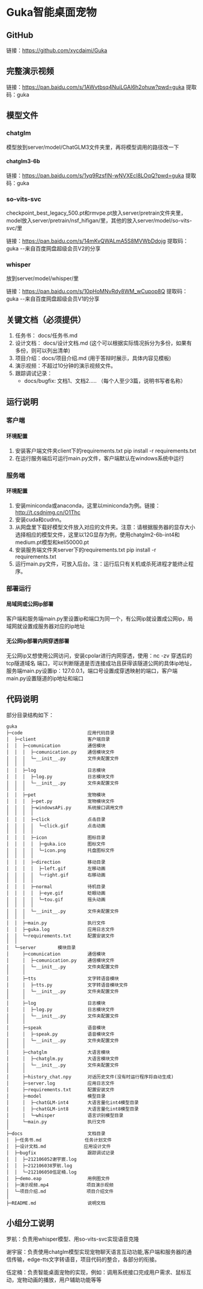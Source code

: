<html>

# Guka智能桌面宠物

## GitHub

链接：https://github.com/xycdaimi/Guka

## 完整演示视频

链接：https://pan.baidu.com/s/1AWvtbsq4NuiLGAl6h2ohuw?pwd=guka 
提取码：guka 

## 模型文件

### chatglm

   模型放到server/model/ChatGLM3文件夹里，再将模型调用的路径改一下

#### chatglm3-6b

链接：https://pan.baidu.com/s/1yq9RzsfIN-wNVXEcI8LOqQ?pwd=guka 
提取码：guka 

### so-vits-svc

   checkpoint_best_legacy_500.pt和rmvpe.pt放入server/pretrain文件夹里，model放入server/pretrain/nsf_hifigan/里，其他的放入server/model/so-vits-svc/里

链接：https://pan.baidu.com/s/14mKvQWALmA5S8MVWbDdojg 
提取码：guka 
--来自百度网盘超级会员V2的分享

### whisper

   放到server/model/whisper/里

链接：https://pan.baidu.com/s/10pHoMNvRdy8WM_wCupop8Q 
提取码：guka 
--来自百度网盘超级会员V1的分享

## 关键文档（必须提供）

1. 任务书： docs/任务书.md
2. 设计文档： docs/设计文档.md (这个可以根据实际情况拆分为多份，如果有多份，则可以列出清单)
3. 项目介绍：docs/项目介绍.md (用于答辩时展示，具体内容见模板)
4. 演示视频：不超过10分钟的演示视频文件。
5. 跟踪调试记录：
   * docs/bugfix: 文档1、文档2..... （每个人至少3篇，说明书写者名称）

## 运行说明

### 客户端

#### 环境配置

1. 安装客户端文件夹client下的requirements.txt
   pip install -r requirements.txt
2. 在运行服务端后可运行main.py文件，客户端默认在windows系统中运行

### 服务端

#### 环境配置

1. 安装miniconda或anaconda，这里以miniconda为例。链接：http://t.csdnimg.cn/O1Thc
2. 安装cuda和cudnn。
3. 从网盘里下载好模型文件放入对应的文件夹。注意：请根据服务器的显存大小选择相应的模型文件，这里以12G显存为例，使用chatglm2-6b-int4和medium.pt模型和keli50000.pt
4. 安装服务端文件夹server下的requirements.txt
   pip install -r requirements.txt
5. 运行main.py文件，可放入后台。注：运行后只有关机或杀死进程才能终止程序。

### 部署运行

#### 局域网或公网ip部署

   客户端和服务端main.py里设置ip和端口为同一个，有公网ip就设置成公网ip，局域网就设置成服务器对应的ip地址

#### 无公网ip部署内网穿透部署

   无公网ip又想使用公网访问，安装cpolar进行内网穿透，使用：nc -zv 穿透后的tcp隧道域名 端口，可以判断隧道是否连接成功且获得该隧道公网的具体ip地址，服务端main.py设置ip：127.0.0.1，端口号设置成穿透映射的端口，客户端main.py设置隧道的ip地址和端口

## 代码说明

部分目录结构如下：

~~~
guka  
├─code                        应用代码目录
│  ├─client                   客户端目录
│  │  ├─comunication          通信模块
│  │  │  ├─comunication.py    通信模块文件
│  │  │  └─__init__.py        文件夹配置文件
│  │  │
│  │  ├─log                   日志模块
│  │  │  ├─log.py             日志模块文件
│  │  │  └─__init__.py        文件夹配置文件
│  │  │
│  │  ├─pet                   宠物模块
│  │  │  ├─pet.py             宠物模块文件
│  │  │  ├─windowsAPi.py      系统接口调用文件
│  │  │  │
│  │  │  ├─click              点击目录
│  │  │  │  └─click.gif       点击动画
│  │  │  │
│  │  │  ├─icon               图标目录
│  │  │  │  ├─guka.ico        图标文件
│  │  │  │  └─icon.png        托盘图标文件
│  │  │  │
│  │  │  ├─direction          移动目录
│  │  │  │  ├─left.gif        左移动画
│  │  │  │  └─right.gif       右移动画
│  │  │  │
│  │  │  ├─normal             待机目录
│  │  │  │  ├─eye.gif         眨眼动画
│  │  │  │  └─tou.gif         摇头动画
│  │  │  │
│  │  │  └─__init__.py        文件夹配置文件
│  │  │
│  │  ├─main.py               执行文件
│  │  ├─guka.log              应用日志文件
│  │  └─requirements.txt      配置安装文件
│  │
│  └─server        模块目录
│     ├─comunication          通信模块
│     │  ├─comunication.py    通信模块文件
│     │  └─__init__.py        文件夹配置文件
│     │
│     ├─tts                   文字转语音模块
│     │  ├─tts.py             文字转语音模块文件
│     │  └─__init__.py        文件夹配置文件
│     │
│     ├─log                   日志模块
│     │  ├─log.py             日志模块文件
│     │  └─__init__.py        文件夹配置文件
│     │
│     ├─speak                 语音模块
│     │  ├─speak.py           语音模块文件
│     │  └─__init__.py        文件夹配置文件
│     │
│     ├─chatglm               大语言模块
│     │  ├─chatglm.py         大语言模块文件
│     │  └─__init__.py        文件夹配置文件
│     │
│     ├─history_chat.npy      对话历史文件(没有时运行程序将自动生成)
│     ├─server.log            应用日志文件
│     ├─requirements.txt      配置安装文件
│     ├─model                 模型目录
│     │  ├─chatGLM-int4       大语言量化int4模型目录
│     │  ├─chatGLM-int8       大语言量化int8模型目录
│     │  └─whisper            语言识别模型目录
│     └─main.py               执行文件
│
├─docs                        文档目录
│  ├─任务书.md                任务计划文件
│  ├─设计文档.md              应用设计文件
│  ├─bugfix                   跟踪调试记录
│  │  ├─212106052谢宇宸.log
│  │  ├─212106038罗航.log
│  │  └─212106050伍定楠.log
│  ├─demo.eap                 用例图文件
│  ├─演示视频.mp4              项目演示视频
│  └─项目介绍.md               项目介绍文件
│
├─README.md                   说明文档
~~~

## 小组分工说明

罗航：负责用whisper模型、用so-vits-svc实现语音克隆

谢宇宸：负责使用chatglm模型实现宠物聊天语言互动功能,客户端和服务器的通信传输，edge-tts文字转语音，项目代码的整合，各部分的衔接。

伍定楠：负责智能桌面宠物的实现，例如：调用系统接口完成用户需求、鼠标互动，宠物动画的播放，用户辅助功能等等
</html>